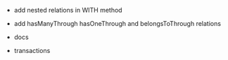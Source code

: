 - add nested relations in WITH method
- add hasManyThrough hasOneThrough and belongsToThrough relations

- docs
- transactions

